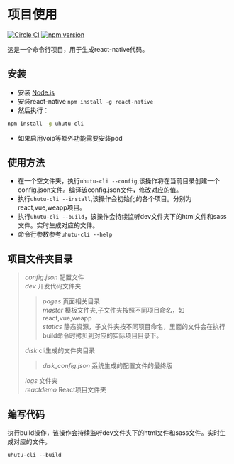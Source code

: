 # 项目使用  

[![Circle CI](https://circleci.com/gh/uhutu/uhutucli.svg?style=shield)](https://circleci.com/gh/uhutu/uhutucli) [![npm version](https://badge.fury.io/js/uhutu-cli.svg)](https://badge.fury.io/js/uhutu-cli)

这是一个命令行项目，用于生成react-native代码。

## 安装  
* 安装 [Node.js](https://nodejs.org/)  
* 安装react-native `npm install -g react-native`
* 然后执行：  

```bash
npm install -g uhutu-cli
```

* 如果启用voip等额外功能需要安装pod

## 使用方法  
* 在一个空文件夹，执行`uhutu-cli --config`,该操作将在当前目录创建一个config.json文件。编译该config.json文件，修改对应的值。
* 执行`uhutu-cli --install`,该操作会初始化的各个项目。分别为react,vue,weapp项目。
* 执行`uhutu-cli --build`，该操作会持续监听dev文件夹下的html文件和sass文件。实时生成对应的文件。
* 命令行参数参考`uhutu-cli --help`


## 项目文件夹目录

> *config.json*    配置文件  
> *dev*    开发代码文件夹  
>> *pages* 页面相关目录  
>> *master* 模板文件夹,子文件夹按照不同项目命名，如react,vue,weapp  
>> *statics* 静态资源，子文件夹按不同项目命名，里面的文件会在执行build命令时拷贝到对应的实际项目目录下。
>
> *disk*   cli生成的文件夹目录  
>> *disk_config.json* 系统生成的配置文件的最终版  
>
> *logs* 文件夹  
> *reactdemo*  React项目文件夹  



## 编写代码

执行build操作，该操作会持续监听dev文件夹下的html文件和sass文件。实时生成对应的文件。
```node
uhutu-cli --build
```

